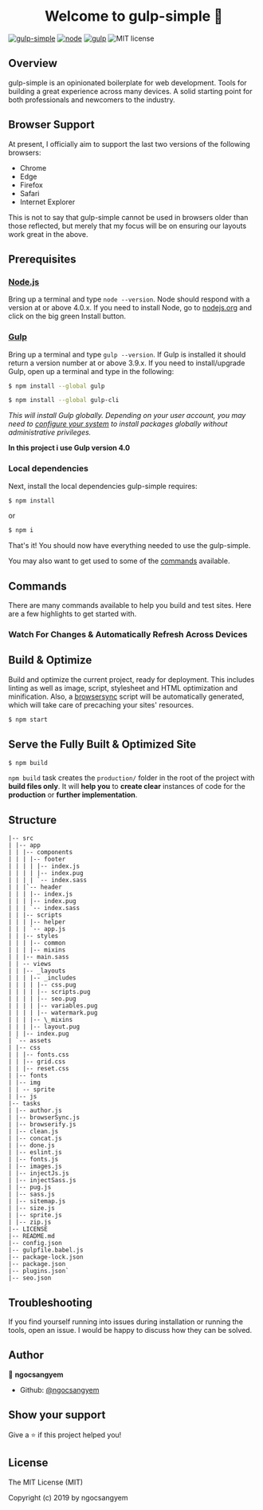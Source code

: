 <h1 align="center">Welcome to gulp-simple 👋</h1>

[![gulp-simple](https://img.shields.io/badge/version-2.0.0-orange.svg?cacheSeconds=2592000)](https://github.com/ngocsangyem/HTML-Build-Tool)
[![node](https://img.shields.io/badge/node-%3E%3D10.x.x-green.svg)](https://nodejs.org/en/)
[![gulp](https://img.shields.io/badge/gulp-4.0.0-red.svg)](https://gulpjs.com/)
![MIT license](https://img.shields.io/github/license/ngocsangyem/HTML-Build-Tool.svg)

## Overview

gulp-simple is an opinionated boilerplate for web development. Tools for building a great experience across many devices. A solid starting point for both professionals and newcomers to the industry.

## Browser Support

At present, I officially aim to support the last two versions of the following browsers:

-   Chrome
-   Edge
-   Firefox
-   Safari
-   Internet Explorer

This is not to say that gulp-simple cannot be used in browsers older than those reflected, but merely that my focus will be on ensuring our layouts work great in the above.

## Prerequisites

### [Node.js](https://nodejs.org)

Bring up a terminal and type `node --version`.
Node should respond with a version at or above 4.0.x.
If you need to install Node, go to [nodejs.org](https://nodejs.org) and click on the big green Install button.

### [Gulp](http://gulpjs.com)

Bring up a terminal and type `gulp --version`.
If Gulp is installed it should return a version number at or above 3.9.x.
If you need to install/upgrade Gulp, open up a terminal and type in the following:

```sh
$ npm install --global gulp
```

```sh
$ npm install --global gulp-cli
```

_This will install Gulp globally. Depending on your user account, you may need to [configure your system](https://github.com/sindresorhus/guides/blob/master/npm-global-without-sudo.md) to install packages globally without administrative privileges._

**In this project i use Gulp version 4.0**

### Local dependencies

Next, install the local dependencies gulp-simple requires:

```sh
$ npm install
```

or

```sh
$ npm i
```

That's it! You should now have everything needed to use the gulp-simple.

You may also want to get used to some of the [commands](#commands) available.

## Commands

There are many commands available to help you build and test sites. Here are a few highlights to get started with.

### Watch For Changes & Automatically Refresh Across Devices

## Build & Optimize

Build and optimize the current project, ready for deployment.
This includes linting as well as image, script, stylesheet and HTML optimization and minification.
Also, a [browsersync](https://browsersync.io/)
script will be automatically generated, which will take care of precaching your sites' resources.

```sh
$ npm start
```

## Serve the Fully Built & Optimized Site

```sh
$ npm build
```

`npm build` task creates the `production/` folder in the root of the project with **build files only**. It will **help you** to **create clear** instances of code for the **production** or **further implementation**.

## Structure

```
|-- src
| |-- app
| | |-- components
| | | |-- footer
| | | | |-- index.js
| | | | |-- index.pug
| | | | `-- index.sass
| | |`-- header
| | | |-- index.js
| | | |-- index.pug
| | | `-- index.sass
| | |-- scripts
| | | |-- helper
| | | `-- app.js
| | |-- styles
| | | |-- common
| | | |-- mixins
| | |-- main.sass
| | -- views
| | |-- _layouts
| | | |-- _includes
| | | | |-- css.pug
| | | | |-- scripts.pug
| | | | |-- seo.pug
| | | | |-- variables.pug
| | | | |-- watermark.pug
| | | |-- \_mixins
| | | |-- layout.pug
| | |-- index.pug
| `-- assets
| |-- css
| | |-- fonts.css
| | |-- grid.css
| | |-- reset.css
| |-- fonts
| |-- img
| | -- sprite
| |-- js
|-- tasks
| |-- author.js
| |-- browserSync.js
| |-- browserify.js
| |-- clean.js
| |-- concat.js
| |-- done.js
| |-- eslint.js
| |-- fonts.js
| |-- images.js
| |-- injectJs.js
| |-- injectSass.js
| |-- pug.js
| |-- sass.js
| |-- sitemap.js
| |-- size.js
| |-- sprite.js
| |-- zip.js
|-- LICENSE
|-- README.md
|-- config.json
|-- gulpfile.babel.js
|-- package-lock.json
|-- package.json
|-- plugins.json`
|-- seo.json
```

## Troubleshooting

If you find yourself running into issues during installation or running the tools, open an issue. I would be happy to discuss how they can be solved.

## Author

👤 **ngocsangyem**

-   Github: [@ngocsangyem](https://github.com/ngocsangyem)

## Show your support

Give a ⭐️ if this project helped you!

## License

The MIT License (MIT)

Copyright (c) 2019 by ngocsangyem
